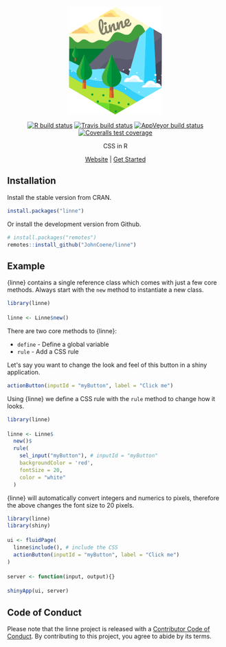 <div align="center">

<img src="man/figures/logo.png" height="250px" />

<!-- badges: start -->
[![R build status](https://github.com/JohnCoene/linne/workflows/R-CMD-check/badge.svg)](https://github.com/JohnCoene/linne/actions)
[![Travis build status](https://travis-ci.com/JohnCoene/linne.svg?branch=master)](https://travis-ci.com/JohnCoene/linne)
[![AppVeyor build status](https://ci.appveyor.com/api/projects/status/github/JohnCoene/linne?branch=master&svg=true)](https://ci.appveyor.com/project/JohnCoene/linne)
[![Coveralls test coverage](https://coveralls.io/repos/github/JohnCoene/linne/badge.svg)](https://coveralls.io/github/JohnCoene/linne)
<!-- badges: end -->

CSS in R

[Website](https://linne.john-coene.com/) | [Get Started](https://linne.john-coene.com/articles/get-started.html)

</div>

## Installation

Install the stable version from CRAN.

``` r
install.packages("linne")
```

Or install the development version from Github.

``` r
# install.packages("remotes")
remotes::install_github("JohnCoene/linne")
```

## Example

{linne} contains a single reference class which comes with just a few core methods. Always start with the `new` method to instantiate a new class.

```r
library(linne)

linne <- Linne$new()
```

There are two core methods to {linne}:

- `define` - Define a global variable
- `rule` - Add a CSS rule

Let's say you want to change the look and feel of this button in a shiny application.

```r
actionButton(inputId = "myButton", label = "Click me")
```

Using {linne} we define a CSS rule with the `rule` method to change how it looks.

```r
library(linne)

linne <- Linne$
  new()$
  rule(
    sel_input("myButton"), # inputId = "myButton"
    backgroundColor = 'red', 
    fontSize = 20,
    color = "white"
  )
```

{linne} will automatically convert integers and numerics to pixels, therefore the above changes the font size to 20 pixels.

```r
library(linne)
library(shiny)

ui <- fluidPage(
  linne$include(), # include the CSS
  actionButton(inputId = "myButton", label = "Click me")
)

server <- function(input, output){}

shinyApp(ui, server)
```

## Code of Conduct

Please note that the linne project is released with a [Contributor Code of Conduct](https://linne.john-coene.com/CODE_OF_CONDUCT.html). By contributing to this project, you agree to abide by its terms.
